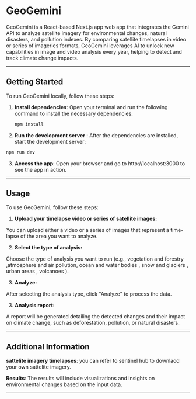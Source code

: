 # GeoGemini



GeoGemini is a React-based Next.js app web app that integrates the Gemini API to analyze satellite imagery for environmental changes, natural disasters, and pollution indexes. By comparing satellite timelapses in video or series of imageries formats, GeoGemini leverages AI to unlock new capabilities in image and video analysis every year, helping to detect and track climate change impacts.

---

## Getting Started



To run GeoGemini locally, follow these steps:

1. **Install dependencies**:
   Open your terminal and run the following command to install the necessary dependencies:

   ```bash
   npm install
   ```
2. **Run the development server** : After the dependencies are installed, start the development server:

```bash
npm run dev
   ```
3. **Access the app**: Open your browser and go to http://localhost:3000 to see the app in action.

---




## Usage



To use GeoGemini, follow these steps:

1. **Upload your timelapse video or series of satellite images:**

You can upload either a video or a series of images that represent a time-lapse of the area you want to analyze.

2. **Select the type of analysis:**

 Choose the type of analysis you want to run (e.g., vegetation and forestry ,atmosphere and air pollution, ocean and water bodies , snow and glaciers , urban areas , volcanoes ).

3. **Analyze:**

After selecting the analysis type, click "Analyze" to process the data.

3. **Analysis report:**

A report will be generated detailing the detected changes and their impact on climate change, such as deforestation, pollution, or natural disasters.

---

## Additional Information
 
 **sattelite imagery timelapses**: you can refer to  sentinel hub to downlaod your own sattelite imagery.

**Results**: The results will include visualizations and insights on environmental changes based on the input data.

---


